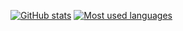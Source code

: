 [![GitHub stats](https://github-readme-stats.vercel.app/api?username=kirillmerz&show_icons=true&count_private=true&hide_title=true&theme=tokyonight)](https://github.com/anuraghazra/github-readme-stats)
[![Most used languages](https://github-readme-stats.vercel.app/api/top-langs/?username=kirillmerz&theme=tokyonight)](https://github.com/anuraghazra/github-readme-stats)
